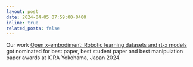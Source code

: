 ```yaml
---
layout: post
date: 2024-04-05 07:59:00-0400
inline: true
related_posts: false
---
```


Our work [Open x-embodiment: Robotic learning datasets and rt-x models](https://arxiv.org/abs/YOUR_PAPER_ID) got nominated for best paper, best student paper and best manipulation paper awards at ICRA Yokohama, Japan 2024. 